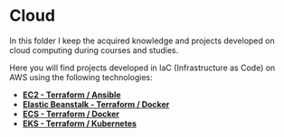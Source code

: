 # Cloud

In this folder I keep the acquired knowledge and projects developed on cloud computing during courses and studies.

Here you will find projects developed in IaC (Infrastructure as Code) on AWS using the following technologies:

* **[EC2 - Terraform / Ansible](https://github.com/kayckdelfino/public_knowledge_base/tree/main/Cloud/IaC)**
* **[Elastic Beanstalk - Terraform / Docker](https://github.com/kayckdelfino/public_knowledge_base/tree/main/Cloud/IaC-Container-Beanstalk)**
* **[ECS - Terraform / Docker](https://github.com/kayckdelfino/public_knowledge_base/tree/main/Cloud/IaC-Container-ECS)**
* **[EKS - Terraform / Kubernetes](https://github.com/kayckdelfino/public_knowledge_base/tree/main/Cloud/IaC-Container-EKS)**